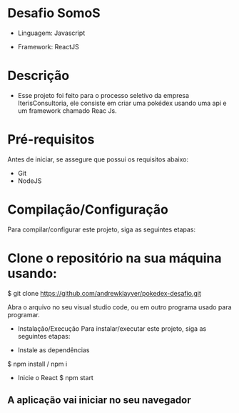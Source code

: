
# Desafio SomoS
- Linguagem: Javascript

- Framework: ReactJS

# Descrição
- Esse projeto foi feito para o processo seletivo da empresa IterisConsultoria, ele consiste em criar uma pokédex usando uma api e um framework chamado Reac Js.

# Pré-requisitos
 Antes de iniciar, se assegure que possui os requisitos abaixo:

- Git
- NodeJS

# Compilação/Configuração
Para compilar/configurar este projeto, siga as seguintes etapas:

# Clone o repositório na sua máquina usando: 
$ git clone https://github.com/andrewklayver/pokedex-desafio.git


Abra o arquivo no seu visual studio code, ou em outro programa usado para programar.

- Instalação/Execução
Para instalar/executar este projeto, siga as seguintes etapas:

- Instale as dependências

$ npm install / npm i

- Inicie o React
$ npm start

## A aplicação vai iniciar no seu navegador

